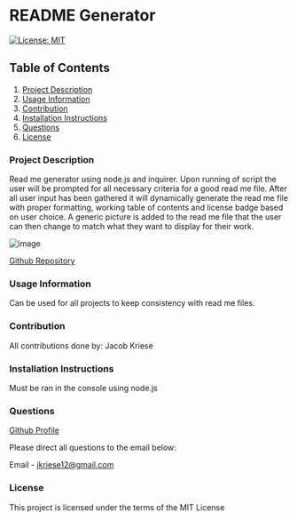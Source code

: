 # README Generator

[![License: MIT](https://img.shields.io/badge/License-MIT-yellow.svg)](https://opensource.org/licenses/MIT)

## Table of Contents

1. [Project Description](#Project-Description)
1. [Usage Information](#Usage-Information)
1. [Contribution](#Contribution)
1. [Installation Instructions](#Installation-Instructions)
1. [Questions](#Questions)
1. [License](#License)

### Project Description

Read me generator using node.js and inquirer. Upon running of script the user will be prompted for all necessary criteria for a good read me file. After all user input has been gathered it will dynamically generate the read me file with proper formatting, working table of contents and license badge based on user choice. A generic picture is added to the read me file that the user can then change to match what they want to display for their work.
<br>

![image](https://user-images.githubusercontent.com/73569538/105621538-ad28ba00-5dc5-11eb-9954-ceebc3777193.png)

[Github Repository](https://github.com/jkriese12/ReadME-Generator)

### Usage Information

Can be used for all projects to keep consistency with read me files.

### Contribution

All contributions done by: Jacob Kriese

### Installation Instructions

Must be ran in the console using node.js

### Questions

[Github Profile](https://github.com/jkriese12) <br>

Please direct all questions to the email below:

Email - jkriese12@gmail.com

### License

This project is licensed under the terms of the MIT License
